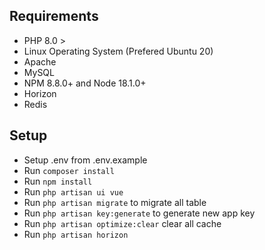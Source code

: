 ## Requirements

- PHP 8.0 >
- Linux Operating System (Prefered Ubuntu 20)
- Apache
- MySQL
- NPM 8.8.0+ and Node 18.1.0+
- Horizon
- Redis


## Setup

- Setup .env from .env.example
- Run `composer install`
- Run `npm install`
- Run `php artisan ui vue`
- Run `php artisan migrate` to migrate all table
- Run `php artisan key:generate` to generate new app key
- Run `php artisan optimize:clear` clear all cache 
- Run `php artisan horizon`